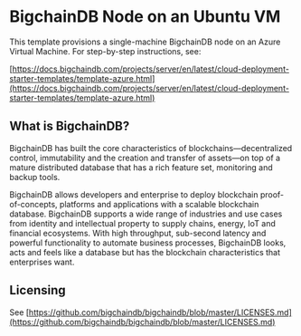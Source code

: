 # BigchainDB Node on an Ubuntu VM

This template provisions a single-machine BigchainDB node on an Azure Virtual Machine. For step-by-step instructions, see:

[https://docs.bigchaindb.com/projects/server/en/latest/cloud-deployment-starter-templates/template-azure.html](https://docs.bigchaindb.com/projects/server/en/latest/cloud-deployment-starter-templates/template-azure.html)


## What is BigchainDB?

BigchainDB has built the core characteristics of blockchains—decentralized control, immutability and the creation and transfer of assets—on top of a mature distributed database that has a rich feature set, monitoring and backup tools.

BigchainDB allows developers and enterprise to deploy blockchain proof-of-concepts, platforms and applications with a scalable blockchain database. BigchainDB supports a wide range of industries and use cases from identity and intellectual property to supply chains, energy, IoT and financial ecosystems. With high throughput, sub-second latency and powerful functionality to automate business processes, BigchainDB looks, acts and feels like a database but has the blockchain characteristics that enterprises want.


## Licensing

See [https://github.com/bigchaindb/bigchaindb/blob/master/LICENSES.md](https://github.com/bigchaindb/bigchaindb/blob/master/LICENSES.md)
